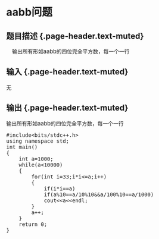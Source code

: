 # aabb问题

## 题目描述 {.page-header.text-muted}

<div class="content">
  <p>
        输出所有形如<span id="MathJax-Element-6-Frame" class="MathJax" style="box-sizing: border-box; font-size: 15px; display: inline; font-style: normal; font-weight: normal; line-height: normal; text-indent: 0px; text-align: left; text-transform: none; letter-spacing: normal; word-spacing: normal; overflow-wrap: normal; white-space: nowrap; float: none; direction: ltr; max-width: none; max-height: none; min-width: 0px; min-height: 0px; border: 0px; padding: 0px; margin: 0px; position: relative;" tabindex="0" role="presentation" data-mathml="<math xmlns=&quot;http://www.w3.org/1998/Math/MathML&quot;><mi>a</mi><mi>a</mi><mi>b</mi><mi>b</mi></math>"><span id="MathJax-Span-17" class="math"><span id="MathJax-Span-18" class="mrow"><span id="MathJax-Span-19" class="mi">a</span><span id="MathJax-Span-20" class="mi">a</span><span id="MathJax-Span-21" class="mi">b</span><span id="MathJax-Span-22" class="mi">b</span></span></span></span>的四位完全平方数，每一个一行
  </p>
</div>

## 输入 {.page-header.text-muted}

<div class="content">
  <p>
    无
  </p>
</div>

## 输出 {.page-header.text-muted}

<div class="content">
  <p>
    输出所有形如<span id="MathJax-Element-7-Frame" class="MathJax" style="box-sizing: border-box; font-size: 15px; display: inline; font-style: normal; font-weight: normal; line-height: normal; text-indent: 0px; text-align: left; text-transform: none; letter-spacing: normal; word-spacing: normal; overflow-wrap: normal; white-space: nowrap; float: none; direction: ltr; max-width: none; max-height: none; min-width: 0px; min-height: 0px; border: 0px; padding: 0px; margin: 0px; position: relative;" tabindex="0" role="presentation" data-mathml="<math xmlns=&quot;http://www.w3.org/1998/Math/MathML&quot;><mi>a</mi><mi>a</mi><mi>b</mi><mi>b</mi></math>"><span id="MathJax-Span-23" class="math"><span id="MathJax-Span-24" class="mrow"><span id="MathJax-Span-25" class="mi">a</span><span id="MathJax-Span-26" class="mi">a</span><span id="MathJax-Span-27" class="mi">b</span><span id="MathJax-Span-28" class="mi">b</span></span></span></span>的四位完全平方数，每一个一行
  </p>
  
  <pre class="EnlighterJSRAW" data-enlighter-language="c">#include&lt;bits/stdc++.h&gt;
using namespace std;
int main()
{
    int a=1000;
    while(a&lt;10000)
    {
        for(int i=33;i*i&lt;=a;i++)
        {
            if(i*i==a) 
            if(a%10==a/10%10&&a/100%10==a/1000)
            cout&lt;&lt;a&lt;&lt;endl;
        } 
        a++;
    }
    return 0;       
}</pre>
  
  <p>
    &nbsp;
  </p>
</div>
